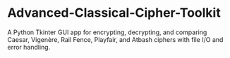 # Advanced-Classical-Cipher-Toolkit
A Python Tkinter GUI app for encrypting, decrypting, and comparing Caesar, Vigenère, Rail Fence, Playfair, and Atbash ciphers with file I/O and error handling.
